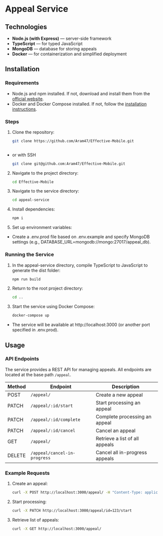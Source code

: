 # Appeal Service

## Technologies

- **Node.js (with Express)** — server-side framework
- **TypeScript** — for typed JavaScript
- **MongoDB** — database for storing appeals
- **Docker** — for containerization and simplified deployment

## Installation

### Requirements

- Node.js and npm installed. If not, download and install them from the [official website](https://nodejs.org/).
- Docker and Docker Compose installed. If not, follow the [installation instructions](https://docs.docker.com/get-docker/).

### Steps

1. Clone the repository:

   ```bash
   git clone https://github.com/Aram47/Effective-Mobile.git
  
- or with SSH

   ```bash
   git clone git@github.com:Aram47/Effective-Mobile.git
  
2. Navigate to the project directory:

   ```bash
   cd Effective-Mobile

3. Navigate to the service directory:

   ```bash
   cd appeal-service

4. Install dependencies:

   ```bash
   npm i

5. Set up environment variables:
  - Create a .env.prod file based on .env.example and specify MongoDB settings (e.g., DATABASE_URL=mongodb://mongo:27017/appeal_db).

### Running the Service

1. In the appeal-service directory, compile TypeScript to JavaScript to generate the dist folder:

   ```bash
   npm run build

2. Return to the root project directory:

   ```bash
   cd ..

3. Start the service using Docker Compose:

   ```bash
   docker-compose up

- The service will be available at http://localhost:3000 (or another port specified in .env.prod).

## Usage

### API Endpoints

The service provides a REST API for managing appeals. All endpoints are located at the base path `/appeal`.

| Method | Endpoint                  | Description                      |
|--------|---------------------------|----------------------------------|
| POST   | `/appeal/`                | Create a new appeal              |
| PATCH  | `/appeal/:id/start`       | Start processing an appeal       |
| PATCH  | `/appeal/:id/complete`    | Complete processing an appeal    |
| PATCH  | `/appeal/:id/cancel`      | Cancel an appeal                 |
| GET    | `/appeal/`                | Retrieve a list of all appeals   |
| DELETE | `/appeal/cancel-in-progress` | Cancel all in-progress appeals |

### Example Requests

1. Create an appeal:

   ```bash
   curl -X POST http://localhost:3000/appeal/ -H "Content-Type: application/json" -d '{"subject": "some subject", "description": "Issue description"}'

2. Start processing:

   ```bash
   curl -X PATCH http://localhost:3000/appeal/id=123/start

3.  Retrieve list of appeals:

    ```bash
    curl -X GET http://localhost:3000/appeal/

